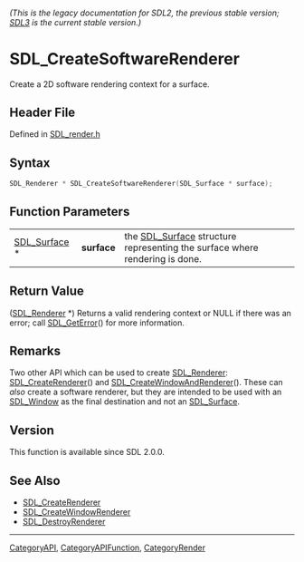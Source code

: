 ###### (This is the legacy documentation for SDL2, the previous stable version; [SDL3](https://wiki.libsdl.org/SDL3/) is the current stable version.)
# SDL_CreateSoftwareRenderer

Create a 2D software rendering context for a surface.

## Header File

Defined in [SDL_render.h](https://github.com/libsdl-org/SDL/blob/SDL2/include/SDL_render.h)

## Syntax

```c
SDL_Renderer * SDL_CreateSoftwareRenderer(SDL_Surface * surface);
```

## Function Parameters

|                              |             |                                                                                            |
| ---------------------------- | ----------- | ------------------------------------------------------------------------------------------ |
| [SDL_Surface](SDL_Surface) * | **surface** | the [SDL_Surface](SDL_Surface) structure representing the surface where rendering is done. |

## Return Value

([SDL_Renderer](SDL_Renderer) *) Returns a valid rendering context or NULL
if there was an error; call [SDL_GetError](SDL_GetError)() for more
information.

## Remarks

Two other API which can be used to create [SDL_Renderer](SDL_Renderer):
[SDL_CreateRenderer](SDL_CreateRenderer)() and
[SDL_CreateWindowAndRenderer](SDL_CreateWindowAndRenderer)(). These can
_also_ create a software renderer, but they are intended to be used with an
[SDL_Window](SDL_Window) as the final destination and not an
[SDL_Surface](SDL_Surface).

## Version

This function is available since SDL 2.0.0.

## See Also

- [SDL_CreateRenderer](SDL_CreateRenderer)
- [SDL_CreateWindowRenderer](SDL_CreateWindowRenderer)
- [SDL_DestroyRenderer](SDL_DestroyRenderer)

----
[CategoryAPI](CategoryAPI), [CategoryAPIFunction](CategoryAPIFunction), [CategoryRender](CategoryRender)


